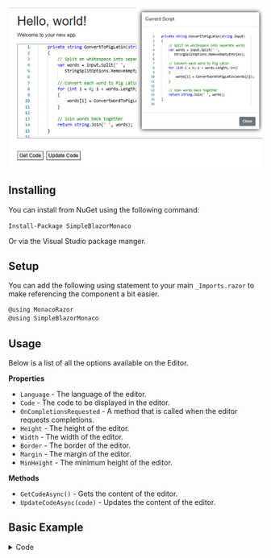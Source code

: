 ![image](https://github.com/ADefWebserver/MonacoRazor/blob/main/example.png)

## Installing

You can install from NuGet using the following command:

`Install-Package SimpleBlazorMonaco`

Or via the Visual Studio package manger.

## Setup

You can add the following using statement to your main `_Imports.razor` to make referencing the component a bit easier.

```cs
@using MonacoRazor
@using SimpleBlazorMonaco
```

## Usage

Below is a list of all the options available on the Editor.

**Properties**

- `Language` - The language of the editor.
- `Code`  - The code to be displayed in the editor.
- `OnCompletionsRequested`  - A method that is called when the editor requests completions.
- `Height` - The height of the editor.
- `Width` - The width of the editor.
- `Border` - The border of the editor.
- `Margin` - The margin of the editor.
- `MinHeight` - The minimum height of the editor.

**Methods**

- `GetCodeAsync()` - Gets the content of the editor.
- `UpdateCodeAsync(code)` - Updates the content of the editor.

## Basic Example

<details>
<summary>Code</summary>

```cs
@page "/"
@using SimpleBlazorMonaco
<h1>Hello, world!</h1>

Welcome to your new app.

<CodeEditor @ref="@MonacoCodeEditor"
            Language="csharp"
            Code="@CurrentScript"
            OnCompletionsRequested="GetCompletionsAsync"
            Height="300px"
            Width="90%"
            Border="2px solid gray"
            Margin="1em 0"
            MinHeight="300px" />
<br />
<button @onclick="GetCode">Get Code</button>&nbsp;
<button @onclick="UpdateCode">Update Code</button>

@if (!string.IsNullOrEmpty(Message))
{
    <div class="modal fade show" tabindex="-1" role="dialog"
         style="display: block;" aria-modal="true">
        <div class="modal-dialog" role="document">
            <div class="modal-content">
                <div class="modal-header">
                    <h5 class="modal-title">Current Script</h5>
                </div>
                <div class="modal-body">
                    <CodeEditor 
                        Language="csharp" 
                        Height="90%" 
                        Width="99%" 
                        Border="0px" 
                        Code="@Message" />
                </div>
                <div class="modal-footer">
                    <button type="button" class="btn btn-secondary"
                            data-bs-dismiss="modal" @onclick="CloseMessagePopup">
                        Close
                    </button>
                </div>
            </div>
        </div>
    </div>
    <div class="modal-backdrop fade show"></div>
}

@code {
    CodeEditor MonacoCodeEditor;
    string CurrentScript = "";
    string SampleScript = @"namespace Sample
    {
        public class MyClass
        {
        }
    }";

    protected override void OnInitialized()
    {
        CurrentScript = SampleScript;
    }

    Task<Suggestion[]> GetCompletionsAsync(string currentValue, Position position)
    {
        return Task.FromResult(new[]
        {
            new Suggestion {Label = "From C#", InsertText = "From C#" },
            new Suggestion {Label = "OK", InsertText = "OK" },
        });
    }

    private async Task GetCode()
    {
        CurrentScript = await MonacoCodeEditor.GetCodeAsync();
        Message = CurrentScript;
    }

    private async Task UpdateCode()
    {
        await MonacoCodeEditor.UpdateCodeAsync(SampleScript);
    }

    private string Message = "";

    private void CloseMessagePopup()
    {
        Message = "";
    }
}
```

</details>

